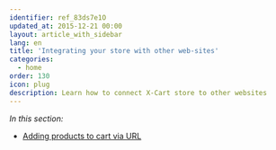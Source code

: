 ```yaml
---
identifier: ref_83ds7e1O
updated_at: 2015-12-21 00:00
layout: article_with_sidebar
lang: en
title: 'Integrating your store with other web-sites'
categories:
  - home
order: 130
icon: plug
description: Learn how to connect X-Cart store to other websites
---
```



_In this section:_

*   [Adding products to cart via URL](http://kb.x-cart.com/display/XDD/Adding+products+to+cart+via+URL)